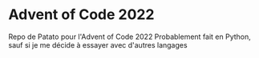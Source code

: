 # Advent of Code 2022
Repo de Patato pour l'Advent of Code 2022
Probablement fait en Python, sauf si je me décide à essayer avec d'autres langages
